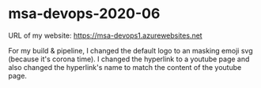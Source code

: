 # msa-devops-2020-06

URL of my website: https://msa-devops1.azurewebsites.net

For my build & pipeline, I changed the default logo to an masking emoji svg (because it's corona time). I changed the hyperlink to a youtube page and also changed the hyperlink's name to match the content of the youtube page.
